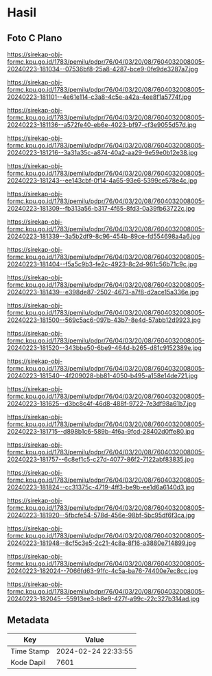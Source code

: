 # Hasil

## Foto C Plano

https://sirekap-obj-formc.kpu.go.id/1783/pemilu/pdpr/76/04/03/20/08/7604032008005-20240223-181034--07536bf8-25a8-4287-bce9-0fe9de3287a7.jpg

https://sirekap-obj-formc.kpu.go.id/1783/pemilu/pdpr/76/04/03/20/08/7604032008005-20240223-181101--4e61e114-c3a8-4c5e-a42a-4ee8f1a5774f.jpg

https://sirekap-obj-formc.kpu.go.id/1783/pemilu/pdpr/76/04/03/20/08/7604032008005-20240223-181136--a572fe40-eb6e-4023-bf97-cf3e9055d57d.jpg

https://sirekap-obj-formc.kpu.go.id/1783/pemilu/pdpr/76/04/03/20/08/7604032008005-20240223-181216--3a31a35c-a874-40a2-aa29-9e59e0b12e38.jpg

https://sirekap-obj-formc.kpu.go.id/1783/pemilu/pdpr/76/04/03/20/08/7604032008005-20240223-181243--ee143cbf-0f14-4a65-93e6-5399ce578e4c.jpg

https://sirekap-obj-formc.kpu.go.id/1783/pemilu/pdpr/76/04/03/20/08/7604032008005-20240223-181309--fb313a56-b317-4f65-8fd3-0a39fb63722c.jpg

https://sirekap-obj-formc.kpu.go.id/1783/pemilu/pdpr/76/04/03/20/08/7604032008005-20240223-181339--3a5b2df9-8c96-454b-89ce-fd554698a4a6.jpg

https://sirekap-obj-formc.kpu.go.id/1783/pemilu/pdpr/76/04/03/20/08/7604032008005-20240223-181404--f5a5c9b3-fe2c-4923-8c2d-961c56b71c9c.jpg

https://sirekap-obj-formc.kpu.go.id/1783/pemilu/pdpr/76/04/03/20/08/7604032008005-20240223-181439--e398de87-2502-4673-a7f8-d2ace15a336e.jpg

https://sirekap-obj-formc.kpu.go.id/1783/pemilu/pdpr/76/04/03/20/08/7604032008005-20240223-181500--569c5ac6-097b-43b7-8e4d-57abb12d9923.jpg

https://sirekap-obj-formc.kpu.go.id/1783/pemilu/pdpr/76/04/03/20/08/7604032008005-20240223-181520--343bbe50-6be9-464d-b265-d81c9152389e.jpg

https://sirekap-obj-formc.kpu.go.id/1783/pemilu/pdpr/76/04/03/20/08/7604032008005-20240223-181540--4f209028-bb81-4050-b495-a158e14de721.jpg

https://sirekap-obj-formc.kpu.go.id/1783/pemilu/pdpr/76/04/03/20/08/7604032008005-20240223-181625--d3bc8c4f-46d8-488f-9722-7e3df98a61b7.jpg

https://sirekap-obj-formc.kpu.go.id/1783/pemilu/pdpr/76/04/03/20/08/7604032008005-20240223-181715--d898b1c6-589b-4f6a-9fcd-28402d0ffe80.jpg

https://sirekap-obj-formc.kpu.go.id/1783/pemilu/pdpr/76/04/03/20/08/7604032008005-20240223-181757--6c8ef1c5-c27d-4077-86f2-7122abf83835.jpg

https://sirekap-obj-formc.kpu.go.id/1783/pemilu/pdpr/76/04/03/20/08/7604032008005-20240223-181824--cc31375c-4719-4ff3-be9b-ee1d6a6140d3.jpg

https://sirekap-obj-formc.kpu.go.id/1783/pemilu/pdpr/76/04/03/20/08/7604032008005-20240223-181920--5fbcfe54-578d-456e-98bf-5bc95df6f3ca.jpg

https://sirekap-obj-formc.kpu.go.id/1783/pemilu/pdpr/76/04/03/20/08/7604032008005-20240223-181948--8cf5c3e5-2c21-4c8a-8f16-a3880e714899.jpg

https://sirekap-obj-formc.kpu.go.id/1783/pemilu/pdpr/76/04/03/20/08/7604032008005-20240223-182024--7066fd63-91fc-4c5a-ba76-74400e7ec8cc.jpg

https://sirekap-obj-formc.kpu.go.id/1783/pemilu/pdpr/76/04/03/20/08/7604032008005-20240223-182045--55913ee3-b8e9-427f-a99c-22c327b314ad.jpg


## Metadata

| Key        | Value               |
| ---------- | ------------------- |
| Time Stamp | 2024-02-24 22:33:55 |
| Kode Dapil | 7601                |



